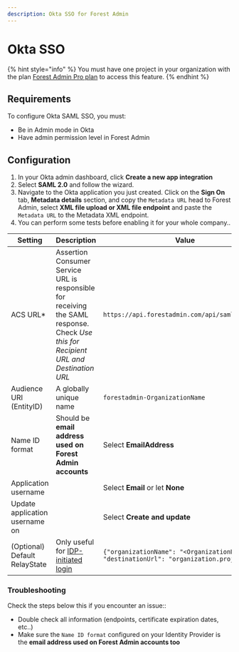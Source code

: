 ```yaml
---
description: Okta SSO for Forest Admin
---
```


# Okta SSO

{% hint style="info" %}
You must have one project in your organization with the plan [Forest Admin Pro plan](https://www.forestadmin.com/pricing/) to access this feature.
{% endhint %}

## Requirements


To configure Okta SAML SSO, you must:

- Be in Admin mode in Okta
- Have admin permission level in Forest Admin

## Configuration
1. In your Okta admin dashboard, click **Create a new app integration**
2. Select **SAML 2.0** and follow the wizard.
3. Navigate to the Okta application you just created. Click on the **Sign On** tab, **Metadata details** section, and copy the `Metadata URL` head to Forest Admin, select **XML file upload or XML file endpoint** and paste the `Metadata URL` to the Metadata XML endpoint.
4. You can perform some tests before enabling it for your whole company..


| Setting | Description | Value |
| --- | --- | --- |
| ACS URL* | Assertion Consumer Service URL is responsible for receiving the SAML response. Check *Use this for Recipient URL and Destination URL* | `https://api.forestadmin.com/api/saml/callback` |
| Audience URI (EntityID) | A globally unique name | `forestadmin-OrganizationName` |
| Name ID format | Should be **email address used on Forest Admin accounts** | Select **EmailAddress** |
| Application username | | Select **Email** or let **None** |
| Update application username on | | Select **Create and update** |
| (Optional) Default RelayState | Only useful for [IDP-initiated login](../organization-settings.md#idp-initiated-login) | `{"organizationName": "<OrganizationName>", "destinationUrl": "organization.projects"}`|


### Troubleshooting

Check the steps below this if you encounter an issue::

* Double check all information (endpoints, certificate expiration dates, etc..)
* Make sure the `Name ID format` configured on your Identity Provider is the **email address used on Forest Admin accounts too**
